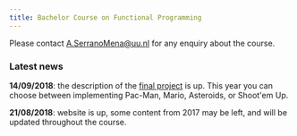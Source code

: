 ```yaml
---
title: Bachelor Course on Functional Programming 
---
```


Please contact <a href="mailto:A.SerranoMena@uu.nl">A.SerranoMena@uu.nl</a> for any enquiry about the course.

### Latest news

**14/09/2018**: the description of the <a href="labs.html">final project</a> is up. This year you can choose between implementing Pac-Man, Mario, Asteroids, or Shoot'em Up.

**21/08/2018**: website is up, some content from 2017 may be left, and will be updated throughout the course.

